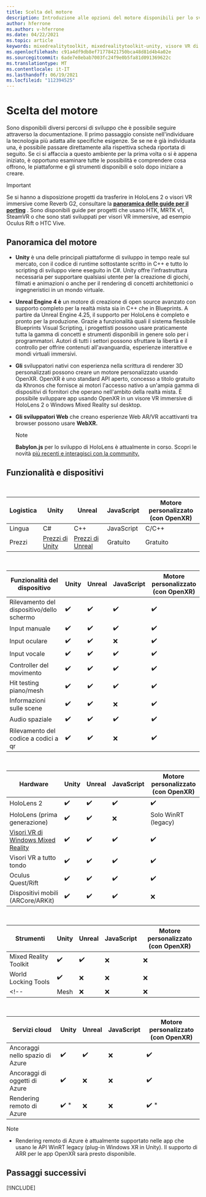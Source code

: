 ```yaml
---
title: Scelta del motore
description: Introduzione alle opzioni del motore disponibili per lo sviluppo di realtà mista per HoloLens e la realtà virtuale.
author: hferrone
ms.author: v-hferrone
ms.date: 04/22/2021
ms.topic: article
keywords: mixedrealitytoolkit, mixedrealitytoolkit-unity, visore VR di realtà mista, visore VR windows di realtà mista, visore VR di realtà virtuale, unity
ms.openlocfilehash: c91a4df9db8ef71778421750bca48d81d4b4a02e
ms.sourcegitcommit: 6ade7e8ebab7003fc24f9e0b5fa81d091369622c
ms.translationtype: MT
ms.contentlocale: it-IT
ms.lasthandoff: 06/19/2021
ms.locfileid: "112394525"
---
```

# <a name="choosing-your-engine"></a>Scelta del motore

Sono disponibili diversi percorsi di sviluppo che è possibile seguire attraverso la documentazione. Il primo passaggio consiste nell'individuare la tecnologia più adatta alle specifiche esigenze. Se se ne è già individuata una, è possibile passare direttamente alla rispettiva scheda riportata di seguito. Se ci si affaccia a questo ambiente per la prima volta o si è appena iniziato, è opportuno esaminare tutte le possibilità e comprendere cosa offrono, le piattaforme e gli strumenti disponibili e solo dopo iniziare a creare.

> [!IMPORTANT]
> Se si hanno a disposizione progetti da trasferire in HoloLens 2 o visori VR immersive come Reverb G2, consultare la **[panoramica delle guide per il porting](porting-apps/porting-overview.md)** . Sono disponibili guide per progetti che usano HTK, MRTK v1, SteamVR o che sono stati sviluppati per visori VR immersive, ad esempio Oculus Rift o HTC Vive.

## <a name="engine-overview"></a>Panoramica del motore

* **Unity** è una delle principali piattaforme di sviluppo in tempo reale sul mercato, con il codice di runtime sottostante scritto in C++ e tutto lo scripting di sviluppo viene eseguito in C#. Unity offre l'infrastruttura necessaria per supportare qualsiasi utente per la creazione di giochi, filmati e animazioni o anche per il rendering di concetti architettonici o ingegneristici in un mondo virtuale.

* **Unreal Engine 4 è** un motore di creazione di open source avanzato con supporto completo per la realtà mista sia in C++ che in Blueprints. A partire da Unreal Engine 4.25, il supporto per HoloLens è completo e pronto per la produzione. Grazie a funzionalità quali il sistema flessibile Blueprints Visual Scripting, i progettisti possono usare praticamente tutta la gamma di concetti e strumenti disponibili in genere solo per i programmatori. Autori di tutti i settori possono sfruttare la libertà e il controllo per offrire contenuti all'avanguardia, esperienze interattive e mondi virtuali immersivi.

* **Gli** sviluppatori nativi con esperienza nella scrittura di renderer 3D personalizzati possono creare un motore personalizzato usando OpenXR. OpenXR è uno standard API aperto, concesso a titolo gratuito da Khronos che fornisce ai motori l'accesso nativo a un'ampia gamma di dispositivi di fornitori che operano nell'ambito della realtà mista. È possibile sviluppare app usando OpenXR in un visore VR immersive di HoloLens 2 o Windows Mixed Reality sul desktop.

* **Gli sviluppatori Web** che creano esperienze Web AR/VR accattivanti tra browser possono usare **WebXR.**

    > [!NOTE]
    > **Babylon.js** per lo sviluppo di HoloLens è attualmente in corso. Scopri le novità [più recenti e interagisci con la community.](https://doc.babylonjs.com/divingDeeper/webXR/introToWebXR)

<!-- Babylon is a Javascript-based, open source, 3D graphics engine capable of powering 3D scenes in a web browser. Babylon.js 4.2+ includes support for WebXR. With Babylon React Native, you can even build cross-platform native     applications for PC, mobile, and mixed reality devices. -->

## <a name="features-and-devices"></a>Funzionalità e dispositivi

<br>

| Logistica | Unity | Unreal | JavaScript | Motore personalizzato <br>(con OpenXR) |
|---|---|---|---|---|
| Lingua | C# | C++ | JavaScript | C/C++ |
| Prezzi | [Prezzi di Unity](https://store.unity.com/#plans-individual) | [Prezzi di Unreal](https://www.unrealengine.com/download) | Gratuito | Gratuito |

<br>

| Funzionalità del dispositivo | Unity | Unreal | JavaScript | Motore personalizzato <br>(con OpenXR) |
|---|---|---|---|---|
| Rilevamento del dispositivo/dello schermo | ✔️ | ✔️ | ✔️ | ✔️ |
| Input manuale | ✔️ | ✔️ | ✔️ | ✔️ |
| Input oculare | ✔️ | ✔️ | ❌ | ✔️ |
| Input vocale | ✔️ | ✔️ | ✔️ | ✔️ |
| Controller del movimento | ✔️ | ✔️ | ✔️ | ✔️ |
| Hit testing piano/mesh | ✔️ | ✔️ | ✔️ | ✔️ |
| Informazioni sulle scene | ✔️ | ✔️ | ❌ | ✔️ |
| Audio spaziale | ✔️ | ✔️ | ✔️ | ✔️ |
| Rilevamento del codice a codici a qr | ✔️ | ✔️ | ❌ | ✔️ |

<br>

| Hardware | Unity | Unreal | JavaScript | Motore personalizzato <br>(con OpenXR) |
|---|---|---|---|---|
| HoloLens 2 | ✔️ | ✔️ | ✔️ | ✔️ |
| HoloLens (prima generazione) | ✔️ | ✔️ | ❌ | Solo WinRT (legacy) |
| [Visori VR di Windows Mixed Reality](../discover/immersive-headset-hardware-details.md) | ✔️ | ✔️ | ✔️ | ✔️ |
| Visori VR a tutto tondo | ✔️ | ✔️ | ✔️ | ✔️ |
| Oculus Quest/Rift | ✔️ | ✔️ | ✔️ | ✔️ |
| Dispositivi mobili (ARCore/ARKit) | ✔️ | ✔️ | ✔️ | ❌ |

<br>

| Strumenti | Unity | Unreal | JavaScript | Motore personalizzato <br>(con OpenXR) |
|---|---|---|---|---|
| Mixed Reality Toolkit | ✔️ | ✔️ | ❌  | ❌ |
| World Locking Tools | ✔️ | ❌ | ❌  | ❌ |
<!-- | Mesh | ❌ | ❌ | ❌ | ❌ | -->

<br>

| Servizi cloud | Unity | Unreal | JavaScript | Motore personalizzato <br>(con OpenXR) |
|---|---|---|---|---|
| Ancoraggi nello spazio di Azure | ✔️ | ✔️ | ❌ | ✔️ |
| Ancoraggi di oggetti di Azure | ✔️ | ❌ | ❌ | ✔️ |
| Rendering remoto di Azure | ✔️ * | ❌ | ❌ | ✔️ * |

> [!NOTE]
> * Rendering remoto di Azure è attualmente supportato nelle app che usano le API WinRT legacy (plug-in Windows XR in Unity). Il supporto di ARR per le app OpenXR sarà presto disponibile.

## <a name="next-steps"></a>Passaggi successivi

[!INCLUDE[](includes/tools-next-steps.md)]